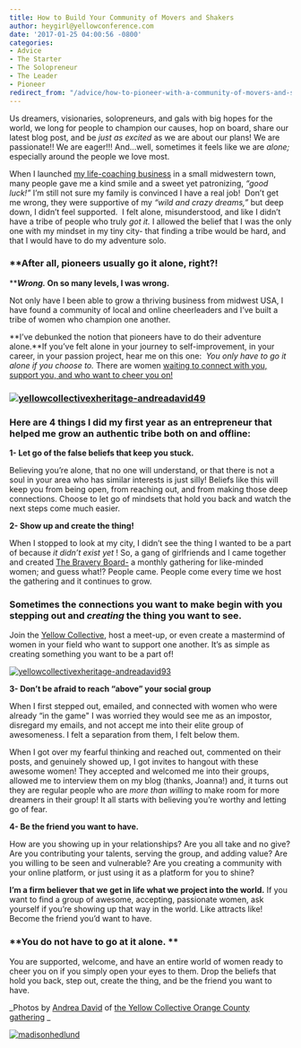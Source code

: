 ```yaml
---
title: How to Build Your Community of Movers and Shakers
author: heygirl@yellowconference.com
date: '2017-01-25 04:00:56 -0800'
categories:
- Advice
- The Starter
- The Solopreneur
- The Leader
- Pioneer
redirect_from: "/advice/how-to-pioneer-with-a-community-of-movers-and-shakers/"
---
```


Us dreamers, visionaries, solopreneurs, and gals with big hopes for the world, we long for people to champion our causes, hop on board, share our latest blog post, and be _just as excited_ as we are about our plans! We are passionate!! We are eager!!! And...well, sometimes it feels like we are _alone;_ especially around the people we love most.

When I launched [my life-coaching business](http://www.madisonhedlund.co/) in a small midwestern town, many people gave me a kind smile and a sweet yet patronizing, _“good luck!”_ I’m still not sure my family is convinced I have a real job!  Don’t get me wrong, they were supportive of my _“wild and crazy dreams,”_ but deep down, I didn’t feel supported.  I felt alone, misunderstood, and like I didn’t have a tribe of people who truly _got it._ I allowed the belief that I was the only one with my mindset in my tiny city- that finding a tribe would be hard, and that I would have to do my adventure solo.

### **After all, pioneers usually go it alone, right?!  
****_Wrong._ On so many levels, I was wrong.**

Not only have I been able to grow a thriving business from midwest USA, I have found a community of local and online cheerleaders and I’ve built a tribe of women who champion one another.

**I’ve debunked the notion that pioneers have to do their adventure alone.**If you’ve felt alone in your journey to self-improvement, in your career, in your passion project, hear me on this one:  _You only have to go it alone if you choose to._ There are women [waiting to connect with you, support you, and who want to cheer you on!](http://yellowcollective.co/)

### [![yellowcollectivexheritage-andreadavid49](https://yellow-blog-images.imgix.net/2017/01/YellowCollectivexHeritage-AndreaDavid49.jpg)](https://yellow-blog-images.imgix.net/2017/01/YellowCollectivexHeritage-AndreaDavid49.jpg)

### Here are 4 things I did my first year as an entrepreneur that helped me grow an authentic tribe both on and offline:

**1- Let go of the false beliefs that keep you stuck.**

Believing you’re alone, that no one will understand, or that there is not a soul in your area who has similar interests is just silly! Beliefs like this will keep you from being open, from reaching out, and from making those deep connections. Choose to let go of mindsets that hold you back and watch the next steps come much easier.

**2- Show up and create the thing!**

When I stopped to look at my city, I didn’t see the thing I wanted to be a part of because _it didn’t exist yet_ ! So, a gang of girlfriends and I came together and created [The Bravery Board-](http://www.thebraveryboard.com/) a monthly gathering for like-minded women; and guess what!? People came. People come every time we host the gathering and it continues to grow.

### **Sometimes the connections you want to make begin with you stepping out and _creating_** **the thing you want to see.**

Join the [Yellow Collective](http://yellowcollective.co/), host a meet-up, or even create a mastermind of women in your field who want to support one another. It’s as simple as creating something you want to be a part of!

[![yellowcollectivexheritage-andreadavid93](https://yellow-blog-images.imgix.net/2017/01/YellowCollectivexHeritage-AndreaDavid93.jpg)](https://yellow-blog-images.imgix.net/2017/01/YellowCollectivexHeritage-AndreaDavid93.jpg)

**3- Don’t be afraid to reach “above” your social group**

When I first stepped out, emailed, and connected with women who were already “in the game" I was worried they would see me as an impostor, disregard my emails, and not accept me into their elite group of awesomeness. I felt a separation from them, I felt below them.

When I got over my fearful thinking and reached out, commented on their posts, and genuinely showed up, I got invites to hangout with these awesome women! They accepted and welcomed me into their groups, allowed me to interview them on my blog (thanks, Joanna!) and, it turns out they are regular people who are _more than willing_ to make room for more dreamers in their group! It all starts with believing you’re worthy and letting go of fear.

**4- Be the friend you want to have.**

How are you showing up in your relationships? Are you all take and no give? Are you contributing your talents, serving the group, and adding value? Are you willing to be seen and vulnerable? Are you creating a community with your online platform, or just using it as a platform for you to shine?

**I’m a firm believer that we get in life what we project into the world.** If you want to find a group of awesome, accepting, passionate women, ask yourself if you’re showing up that way in the world. Like attracts like! Become the friend you’d want to have.

### **You do not have to go at it alone. **

You are supported, welcome, and have an entire world of women ready to cheer you on if you simply open your eyes to them. Drop the beliefs that hold you back, step out, create the thing, and be the friend you want to have.

_Photos by [Andrea David](http://andreadavid.co/) of [the Yellow Collective Orange County gathering](http://yellowcollective.co/) _

[![madisonhedlund](https://yellow-blog-images.imgix.net/2017/01/MADISONHEDLUND.jpg)](http://www.madisonhedlund.co/)
